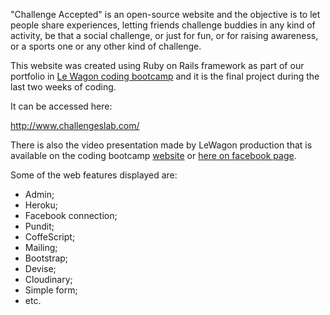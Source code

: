 "Challenge Accepted" is an open-source website and the objective is to let people share experiences, letting friends challenge buddies in any kind of activity, be that a social challenge, or just for fun, or for raising awareness, or a sports one or any other kind of challenge.

This website was created using Ruby on Rails framework as part of our portfolio in [Le Wagon coding bootcamp](https://www.lewagon.com) and it is the final project during the last two weeks of coding.

It can be accessed here:

http://www.challengeslab.com/

There is also the video presentation made by LeWagon production that is available on the coding bootcamp [website](https://www.lewagon.com/demoday/46/challengeaccepted) or [here on facebook page](https://www.facebook.com/lewagonbrasil/videos/vb.598402013654107/710079662486341/?type=2&theater&notif_t=comment_mention&notif_id=1484749004583514).

Some of the web features displayed are:

- Admin;
- Heroku;
- Facebook connection;
- Pundit;
- CoffeScript;
- Mailing;
- Bootstrap;
- Devise;
- Cloudinary;
- Simple form;
- etc.

